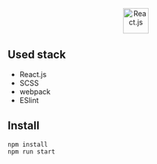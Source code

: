 <p align='center'>
  <img src='https://i.pinimg.com/originals/bf/fe/39/bffe39e452becc301728c213fe6e7a98.png' alt='React.js' style='width: 50px'>
</p>

## Used stack

- React.js
- SCSS
- webpack
- ESlint

## Install
```
npm install
npm run start
```

